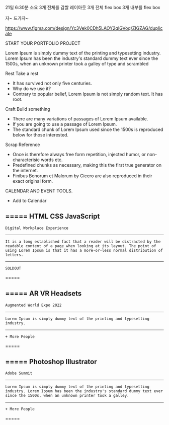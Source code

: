 21일 6:30분 소요
3개 전체를 감쌀 레이아웃
3개 전체 flex box
3개 내부를 flex box

자~ 드가자~

https://www.figma.com/design/Yc3Vek0CDh5LAOY2qIGVoq/ZIGZAG/duplicate

START YOUR
PORTFOLIO
PROJECT

Lorem Ipsum is simply dummy text of the printing and typesetting industry. Lorem Ipsum has been the industry's standard dummy text ever since the 1500s, when an unknown printer took a galley of type and scrambled

Rest
Take a rest
- It has survived not only five centuries.
- Why do we use it?
- Contrary to popular belief, Lorem Ipsum is not simply random text. It has root.

Craft
Build something
- There are many variations of passages of Lorem Ipsum available.
- If you are going to use a passage of Lorem Ipsum.
- The standard chunk of Lorem Ipsum used since the 1500s is reproduced below for those interested.

Scrap
Reference
- Once is therefore always free form repetition, injected humor, or non-characterisic words etc.
- Predefined chunks as necessary, making this the first true generator on the internet.
- Finibus Bonorum et Malorum by Cicero are also reproduced in their exact original form.


CALENDAR AND
EVENT TOOLS.

+ Add to Calendar

===== 
    HTML CSS JavaScript
-----
    Digital Workplace Experience
-----
    It is a long established fact that a reader will be distracted by the readable content of a page when looking at its layout. The point of using Lorem Ipsum is that it has a more-or-less normal distribution of letters.
-----
    SOLDOUT
===== 

===== 
    AR VR Headsets
-----
    Augmented World Expo 2022
-----
    Lorem Ipsum is simply dummy text of the printing and typesetting industry.
-----
    + More People
===== 

===== 
    Photoshop Illustrator
----
    Adobe Summit
----
    Lorem Ipsum is simply dummy text of the printing and typesetting industry. Lorem Ipsum has been the industry's standard dummy text ever since the 1500s, when an unknown printer took a galley.
----
    + More People
===== 

